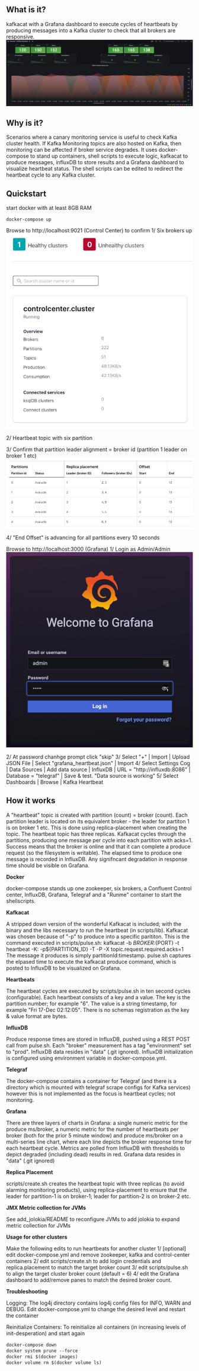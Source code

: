 ## What is it?

kafkacat with a Grafana dashboard to execute cycles of heartbeats by producing messages into a Kafka cluster to check that all brokers are responsive. 
![Grafana](images/Grafana-heartbeat-pulse.png?raw=true)



## Why is it?

Scenarios where a canary monitoring service is useful to check Kafka cluster health.
If Kafka Monitoring topics are also hosted on Kafka, then monitoring can be affected if broker service degrades.
It uses docker-compose to stand up containers, shell scripts to execute logic, kafkacat to produce messages, influxDB to store results and a Grafana dashboard to visualize heartbeat status.
The shell scripts can be edited to redirect the heartbeat cycle to any Kafka cluster. 



## Quickstart
start docker with at least 8GB RAM
```
docker-compose up
```

Browse to http://localhost:9021 (Control Center) to confirm 
1/ Six brokers up
![Six Brokers up](images/Control-center-overview.png?raw=true)


2/ Heartbeat topic with six partition

3/ Confirm that partition leader alignment = broker id (partition 1 leader on broker 1 etc)
![Partition Leader Broker == Broker ID](images/Control-center-partition-leaders.png?raw=true)

4/ "End Offset" is advancing for all partitions every 10 seconds


Browse to http://localhost:3000 (Grafana)
1/ Login as Admin/Admin
![Grafana Login](images/Grafana-login.png?raw=true)

2/ At password chanhge prompt click "skip"
3/ Select "+" | Import | Upload JSON File | Select "grafana_heartbeat.json" | Import
4/ Select Settings Cog |  Data Sources | Add data source | InfluxDB | URL = "http://influxdb:8086" | Database = "telegraf" | Save & test. "Data source is working"
5/ Select Dashboards | Browse | Kafka Heartbeat



## How it works

A "heartbeat" topic is created with partition (count) = broker (count). Each partition leader is located on its equivalent broker - the leader for partiton 1 is on broker 1 etc. This is done using replica-placement when creating the topic. The heartbeat topic has three replicas. Kafkacat cycles through the partitions, producing one message per cycle into each  partition with acks=1. Success means that the broker is online and that it can complete a produce request (so the filesystem is writable). The elapsed time to produce one message is recorded in InfluxDB. Any signifncant degradation in response time should be visible on Grafana.



**Docker**

docker-compose stands up one zookeeper, six brokers, a Confluent Control center, InfluxDB, Grafana, Telegraf and a "Runme" container to start the shellscripts.



**Kafkacat**

A stripped down version of the wonderful Kafkacat is included; with the binary and the libs necessary to run the heartbeat (in scripts/lib). Kafkacat was chosen because of "-p" to produce into a specific parititon.
This is the command executed in scripts/pulse.sh:
kafkacat -b ${BROKER}:${PORT}  -t heartbeat -K: -p${PARTITION_ID} -T -P -X topic.request.required.acks=1
The message it produces is simply partitionId:timestamp.  pulse.sh captures the elpased time to execute the kafkacat produce command, which is posted to InfluxDB to be visualized on Grafana.



**Heartbeats**

The heartbeat cycles are executed by scripts/pulse.sh in ten second cycles (configurable). Each heartbeat consists of a key and a value. The key is the partition number; for example "6". The value is a string timestamp, for example "Fri 17-Dec 02:12:05". There is no schemas registration as the  key & value format are bytes.



**InfluxDB**

Produce response times are stored in InfluxDB, pushed using a REST POST call from pulse.sh. Each "broker" measurement has a tag "environment" set to "prod". InfluxDB data resides in "data" (.git ignored). InfluxDB initialization is configured using environment variable in docker-compose.yml.



**Telegraf**

The docker-compose contains a container for Telegraf (and there is a directory which is mounted with telegraf scrape configs for Kafka services) however this is not implemented as the focus is heartbeat cycles; not monitoring.



**Grafana**

There are three layers of charts in Grafana: a single numeric metric for the produce ms/broker, a numeric metric for the number of heartbeats per broker (both for the prior 5 minute window) and produce ms/broker on a multi-series line chart, where each line depicts the broker response time for each heartbeat cycle. Metrics are polled from InfluxDB with thresholds to depict degraded (including dead) results in red. 
Grafana data resides in "data" (.git ignored)



**Replica Placement**

scripts/create.sh creates the heartbeat topic with three replicas (to avoid alarming monitoring products), using replica-placement to ensure that the leader for partition-1 is on broker-1; leader for partition-2 is on broker-2 etc. 



**JMX Metric collection for JVMs**

See add_jolokia/README to reconfigure JVMs to add jolokia to expand metric collection for JVMs



**Usage for other clusters**

Make the following edits to run  heartbeats for another cluster
1/ [optional] edit docker-compose.yml and remove zookeeper, kafka and control-center containers
2/ edit scripts/create.sh to add login credentials and replica.placement to match the target broker count
3/ edit scripts/pulse.sh to align the target cluster broker count (default = 6)
4/ edit the Grafana dashboard to add/remove panes to match the desired broker count.



**Troubleshooting**

Logging:
The log4j directory contains log4j config files for INFO, WARN and DEBUG. Edit docker-compose.yml to change the desired level and restart the container

Reinitialize Containers:
To reinitialize all containers (in increasing levels of init-desperation) and start again
```
docker-compose down
docker system prune --force
docker rmi $(docker images)
docker volume rm $(docker volume ls)
```





